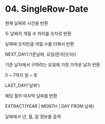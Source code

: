 # 04. SingleRow-Date

<show-structure for="procedure" />

<procedure title="SYSDATE" id="sysdate" style="choices">
<step>
    <p>현재 날짜와 시간을 반환</p>
</step>
    <code-block src="/Language/dbms/sql/oracle_function.sql" include-lines="252" lang="sql"/>
</procedure>

<procedure title="MONTH_BETWEEN" id="monthBetween" style="choices">
<step>
    <p>두 날짜의 개월 수 차이를 숫자로 반환</p>
</step>
    <code-block src="/Language/dbms/sql/oracle_function.sql" include-lines="257-260" lang="sql"/>
</procedure>

<procedure title="ADD_MONTHS" id="addMonths" style="choices">
<step>
    <p>날짜에 숫자만큼 개월 수를 더해서 반환</p>
</step>
    <code-block src="/Language/dbms/sql/oracle_function.sql" include-lines="265" lang="sql"/>
    <code-block src="/Language/dbms/sql/oracle_function.sql" include-lines="268-272" lang="sql"/>
    <code-block src="/Language/dbms/sql/oracle_function.sql" include-lines="274-278" lang="sql"/>
</procedure>

<procedure title="NEXT_DAY" id="nextDay" style="choices">
<step>
    <p>NEXT_DAY(기준날짜, 요일(문자|숫자))</p>
</step>
<step>
    <p>기준 날자에서 구하려는 요일에 가장 가까운 날자 반환</p>
</step>
<step>
    <p>0 ~ 7까지 일 ~ 토</p>
</step>
    <code-block src="/Language/dbms/sql/oracle_function.sql" include-lines="283" lang="sql"/>
    <code-block src="/Language/dbms/sql/oracle_function.sql" include-lines="286-288" lang="sql"/>
</procedure>

<procedure title="LAST_DAY" id="lastDay" style="choices">
<step>
    <p>LAST_DAY('날짜')</p>
</step>
<step>
    <p>해당 월의 마지막 날짜를 반환</p>
</step>
    <code-block src="/Language/dbms/sql/oracle_function.sql" include-lines="293" lang="sql"/>
</procedure>


<procedure title="EXTRACT" id="extract" style="choices">
<step>
    <p>EXTRACT(YEAR | MONTH | DAY FROM 날짜)</p>
</step>
<step>
    <p>날짜에서 년, 월, 일 정보를 출력</p>
</step>
    <code-block src="/Language/dbms/sql/oracle_function.sql" include-lines="300-303" lang="sql"/>
</procedure>

